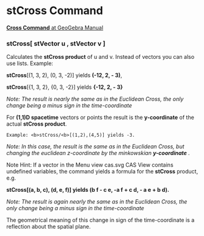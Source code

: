 # stCross Command

[<b>Cross Command</b> at GeoGebra Manual](https://wiki.geogebra.org/en/Cross_Command)

### stCross[ stVector u , stVector v ]

Calculates the <b>stCross product</b> of u and v. Instead of vectors you can also use lists.
    Example:
    
<b>stCross</b>[(1, 3, 2), (0, 3, -2)] yields <b>(-12, 2, - 3)</b>, 

<b>stCross</b>[{1, 3, 2}, {0, 3, -2}] yields <b>{-12, 2, - 3}</b>

<i> Note: The result is nearly the same as in the Euclidean Cross, the only change being a minus sign in the time-coordinate</i>

For <b>(1,1)D spacetime</b> vectors or points the result is the <b>y-coordinate</b> of the actual <b>stCross product</b>.

    Example: <b>stCross/<b>[(1,2),(4,5)] yields -3.
    
<i> Note: In this case, the result is the same as in the Euclidean Cross, 
but changing the euclidean z-coordinate by the minkowskian <b>y-coordinate</b> . </i>
    
Note Hint: If a vector in the Menu view cas.svg CAS View contains undefined variables, 
the command yields a formula for the <b>stCross</b> product, e.g. 

<b>stCross[(a, b, c), (d, e, f)] yields (b f - c e, -a f + c d, - a e + b d).</b>

<i> Note: The result is again nearly the same as in the Euclidean Cross, the only change being a minus sign in the time-coordinate</i>

The geometrical meaning of this change in sign of the time-coordinate is a reflection about the spatial plane.
